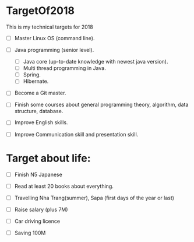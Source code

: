 # TargetOf2018
This is my technical targets for 2018
* [ ] Master Linux OS (command line).
* [ ] Java programming (senior level).
     + [ ] Java core (up-to-date knowledge with newest java version).
     + [ ] Multi thread programming in Java.
     + [ ] Spring.
     + [ ] Hibernate.
* [ ] Become a Git master.
* [ ] Finish some courses about general programming theory, algorithm, data structure, database.
* [ ] Improve English skills.
* [ ] Improve Communication skill and presentation skill.


# Target about life:
 * [ ] Finish N5 Japanese
 * [ ] Read at least 20 books about everything.
 * [ ] Travelling Nha Trang(summer), Sapa (first days of the year or last)
 * [ ] Raise salary (plus 7M)
 * [ ] Car driving licence
 * [ ] Saving 100M

